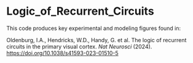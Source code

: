 # Logic_of_Recurrent_Circuits

This code produces key experimental and modeling figures found in: 

Oldenburg, I.A., Hendricks, W.D., Handy, G. et al. The logic of recurrent circuits in the primary visual cortex. _Nat Neurosci_ (2024). https://doi.org/10.1038/s41593-023-01510-5
